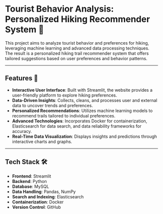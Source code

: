 # Tourist Behavior Analysis: Personalized Hiking Recommender System 🌲

This project aims to analyze tourist behavior and preferences for hiking, leveraging machine learning and advanced data processing techniques. The result is a personalized hiking trail recommender system that offers tailored suggestions based on user preferences and behavior patterns.

---

## Features 🚀

- **Interactive User Interface**: Built with Streamlit, the website provides a user-friendly platform to explore hiking preferences.
- **Data-Driven Insights**: Collects, cleans, and processes user and external data to uncover trends and preferences.
- **Personalized Recommendations**: Utilizes machine learning models to recommend trails tailored to individual preferences.
- **Advanced Technologies**: Incorporates Docker for containerization, Elasticsearch for data search, and data reliability frameworks for accuracy.
- **Real-Time Data Visualization**:  Displays insights and predictions through interactive charts and graphs.

---

## Tech Stack 🛠️

- **Frontend**: Streamlit
- **Backend**: Python
- **Database**: MySQL 
- **Data Handling**: Pandas, NumPy
- **Search and Indexing**: Elasticsearch
- **Containerization**: Docker
- **Version Control**: GitHub

